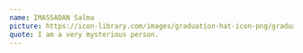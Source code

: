 ```yaml
---
name: IMASSADAN Salma
picture: https://icon-library.com/images/graduation-hat-icon-png/graduation-hat-icon-png-29.jpg
quote: I am a very mysterious person.
---
```

